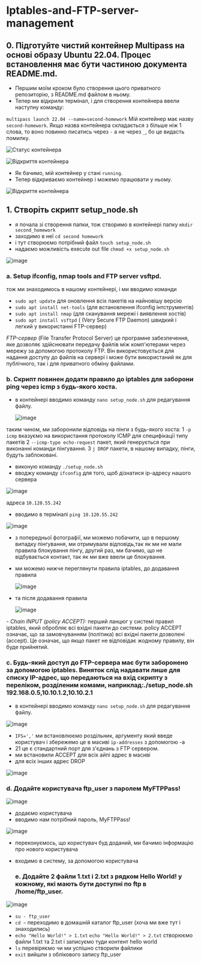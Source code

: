 # Iptables-and-FTP-server-management

## 0. Підготуйте чистий контейнер Multipass на основі образу Ubuntu 22.04. Процес встановлення має бути частиною документа README.md.

- Першим моїм кроком було створення цього приватного репозиторію, з README.md файлом в ньому.
- Тепер ми відкрили термінал, і для створення контейнера ввели наступну команду:

`multipass launch 22.04 --name=second-homework`
Мій контейнер має назву `second-homework`. Якщо назва контейнера складається з більше ніж 1 слова, то воно повинно писатись через `-` а не через `_`, бо це видасть помилку.

![Статус контейнера](https://github.com/Anastasiiasyvak/Iptables-and-FTP-server-management/assets/119412566/93b6f467-00c4-4f2a-84b4-d474f5566cb3)

![Відкриття контейнера](https://github.com/Anastasiiasyvak/Iptables-and-FTP-server-management/assets/119412566/c55b0875-5e64-43e7-953c-e1d76bbf7bf4)

- Як бачимо, мій контейнер у стані `running`.
- Тепер відкриваємо контейнер і можемо працювати у ньому.

![Відкриття контейнера](https://github.com/Anastasiiasyvak/Iptables-and-FTP-server-management/assets/119412566/c10cedc1-e3cf-474b-8e1b-3dcee5ffe729)

## 1. Створіть скрипт setup_node.sh

- я почала зі створення папки, тож створимо в контейнері папку `mkdir second_homework`
- заходимо в неї `cd second homework`
- і тут створюємо потрібний файл `touch setup_node.sh`
- надаємо можливість execute out file `chmod +x setup_node.sh`
  
![image](https://github.com/Anastasiiasyvak/Iptables-and-FTP-server-management/assets/119412566/577e97a6-512b-444c-a0d0-dd463db8e017)

### a. Setup ifconfig, nmap tools and FTP server vsftpd.

тож ми знаходимось в нашому контейнері, і ми вводимо команди
- `sudo apt update` для оновлення всіх пакетів на найновішу версію
- `sudo apt install net-tools` (для встановлення ifconfig інтструментів) 
- `sudo apt install nmap` (для сканування мережі і виявлення хостів) 
- `sudo apt install vsftpd` ( (Very Secure FTP Daemon) швидкий і легкий у використанні FTP-сервер)

*FTP-сервер* (File Transfer Protocol Server) 
це програмне забезпечення, яке дозволяє здійснювати передачу файлів між комп'ютерами через мережу за допомогою протоколу FTP. Він використовується для надання доступу до файлів на сервері і може бути використаний як для публічного, так і для приватного обміну файлами.

### b. Скрипт повинен додати правило до iptables для заборони ping через icmp з будь-якого хоста. 

- в контейнері вводимо команду `nano setup_node.sh` для редагування файлу.

  ![image](https://github.com/Anastasiiasyvak/Iptables-and-FTP-server-management/assets/119412566/4551a8f7-908b-447c-8bf3-70712a570298)

 таким чином, ми заборонили відповідь на пінги з будь-якого хоста:
1 `-p icmp` вказуємо на використання протоколу ICMP для специфікації типу пакетів
2 `--icmp-type echo-request` пакет, який генерується при виконанні команди пінгування.
3 `j DROP` пакети, в нашому випадку, пінги, будуть заблоковані.

- виконую команду `./setup_node.sh`
- вводжу команду `ifconfig` для того, щоб дізнатися ip-адресу нашого сервера

![image](https://github.com/Anastasiiasyvak/Iptables-and-FTP-server-management/assets/119412566/08c2105c-036e-4aca-b384-b3a31d6ada20)

  адреса `10.120.55.242`
  
- вводимо в терміналі `ping 10.120.55.242`

![image](https://github.com/Anastasiiasyvak/Iptables-and-FTP-server-management/assets/119412566/d770e4a8-2e4d-4945-b234-7c8e508cb4e8)

- з попередньої фотографії, ми можемо побачити, що в першому випадку пінгування, ми отримували відповідь,так як ми не мали правила блокування пінгу, другий раз, ми бачимо, що не відбувається контакт, так як ми вже ввели це блокування.
  
- ми можемо нижче переглянути правила iptables, до додавання правила

  ![image](https://github.com/Anastasiiasyvak/Iptables-and-FTP-server-management/assets/119412566/f91757dc-b664-4c47-9792-bd1845a7539f)

- та після додавання правила

  ![image](https://github.com/Anastasiiasyvak/Iptables-and-FTP-server-management/assets/119412566/ddd07887-b64d-44ba-a912-d2b60b80de5d)

*- Chain INPUT (policy ACCEPT):*
перший ланцюг у системі правил iptables, який обробляє всі вхідні пакети до системи.
policy ACCEPT означає, що за замовчуванням (політика) всі вхідні пакети дозволені (accept). Це означає, що якщо пакет не відповідає жодному правилу, він буде прийнятий.

### c. Будь-який доступ до FTP-сервера має бути заборонено за допомогою iptables. Виняток слід надавати лише для списку IP-адрес, що передаються на вхід скрипту з переліком, розділеним комами, наприклад:./setup_node.sh 192.168.0.5,10.10.1.2,10.10.2.1

- в контейнері вводимо команду `nano setup_node.sh` для редагування файлу.

![image](https://github.com/Anastasiiasyvak/Iptables-and-FTP-server-management/assets/119412566/0dceda3f-c3bd-4be6-803a-65b911240245)

- `IFS=','` ми встановлюємо роздільник, аргументу який введе користувач і збережемо це в масиві `ip-addresses` з допомогою -a
- 21 це є стандартний порт для з'єднань з FTP сервером.
- ми встановили ACCEPT для всіх айпі адрес в масиві
- для всіх інших адрес DROP
  
![image](https://github.com/Anastasiiasyvak/Iptables-and-FTP-server-management/assets/119412566/1479cf1a-aa6c-4310-863b-50d600d280af)

### d. Додайте користувача ftp_user з паролем MyFTPPass!

![image](https://github.com/Anastasiiasyvak/Iptables-and-FTP-server-management/assets/119412566/00b11934-43fe-44ee-b38a-8c31f118a9f8)

- додаємо користувача
- вводимо нам потрібний пароль, MyFTPPass!

![image](https://github.com/Anastasiiasyvak/Iptables-and-FTP-server-management/assets/119412566/f1521428-54cf-423d-95e8-411efa9daffd)

- переконуємось, що користувач буд доданий, ми бачимо інформацію про нового користувача
- входимо в систему, за допомогою користувача

  ### e. Додайте 2 файли 1.txt і 2.txt з рядком Hello World! у кожному, які мають бути доступні по ftp в /home/ftp_user.

![image](https://github.com/Anastasiiasyvak/Iptables-and-FTP-server-management/assets/119412566/1a88c15c-7ee3-4ff2-9d65-97a358319cc8)

- `su - ftp_user`
- `cd ~` переходимо в домашній каталог ftp_user (хоча ми вже тут і знаходились)
- `echo "Hello World!" > 1.txt` `echo "Hello World!" > 2.txt` створюємо файли 1.txt та 2.txt і записуємо туди контент hello world
- `ls` перевіряємо чи ми успішно створили файлики
- `exit` вийшли з облікового запису ftp_user
  
